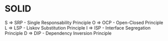 # SOLID

S => SRP - Single Responsability Principle
O => OCP - Open-Closed Principle
L => LSP - Liskov Substitution Principle
I => ISP - Interface Segregation Principle
D => DIP - Dependency Inversion Principle
